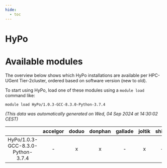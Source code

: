 ```yaml
---
hide:
  - toc
---
```


HyPo
====

# Available modules


The overview below shows which HyPo installations are available per HPC-UGent Tier-2cluster, ordered based on software version (new to old).

To start using HyPo, load one of these modules using a `module load` command like:

```shell
module load HyPo/1.0.3-GCC-8.3.0-Python-3.7.4
```

*(This data was automatically generated on Wed, 04 Sep 2024 at 14:30:02 CEST)*  

| |accelgor|doduo|donphan|gallade|joltik|shinx|skitty|
| :---: | :---: | :---: | :---: | :---: | :---: | :---: | :---: |
|HyPo/1.0.3-GCC-8.3.0-Python-3.7.4|-|x|x|-|x|-|-|
